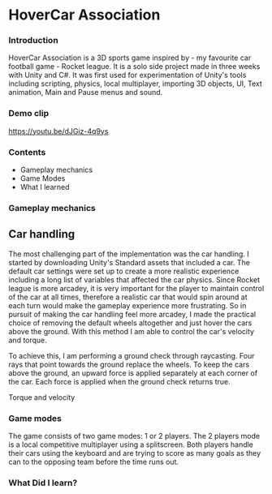 # HoverCar Association #

### Introduction ###
HoverCar Association is a 3D sports game inspired by - my favourite car football game - Rocket league. It is a solo side project made in three weeks with Unity and C#. It was first used for experimentation of Unity's tools including scripting, physics, local multiplayer, importing 3D objects, UI, Text animation, Main and Pause menus and sound.


### Demo clip ###

https://youtu.be/dJGiz-4q9ys

### Contents ###

* Gameplay mechanics
* Game Modes
* What I learned

### Gameplay mechanics ###

## Car handling ##
The most challenging part of the implementation was the car handling. I started by downloading Unity's Standard assets that included a car. The default car settings were set up to create a more realistic experience including a long list of variables that affected the car physics. Since Rocket league is more arcadey, it is very important for the player to maintain control of the car at all times, therefore a realistic car that would spin around at each turn would make the gameplay experience more frustrating. So in pursuit of making the car handling feel more arcadey, I made the practical choice of removing the default wheels altogether and just hover the cars above the ground. With this method I am able to control the car's velocity and torque. 

To achieve this, I am performing a ground check through raycasting. Four rays that point towards the ground replace the wheels. To keep the cars above the ground, an upward force is applied separately at each corner of the car. Each force is applied when the ground check returns true.

Torque and velocity




### Game modes ###
The game consists of two game modes: 1 or 2 players.
The 2 players mode is a local competitive multiplayer using a splitscreen. Both players handle their cars using the keyboard and are trying to score as many goals as they can to the opposing team before the time runs out.

### What Did I learn? ###
